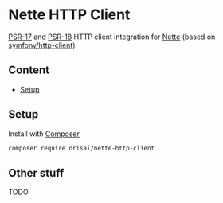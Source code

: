 # Nette HTTP Client

[PSR-17](https://www.php-fig.org/psr/psr-17/) and [PSR-18](https://www.php-fig.org/psr/psr-18/) HTTP client integration
for [Nette](https://nette.org) (based on [symfony/http-client](https://symfony.com/doc/current/http_client.html))

## Content

- [Setup](#setup)

## Setup

Install with [Composer](https://getcomposer.org)

```sh
composer require orisai/nette-http-client
```

## Other stuff

TODO
